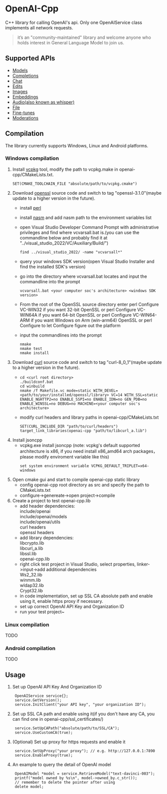 # OpenAI-Cpp
C++ library for calling OpenAI's api.
Only one OpenAIService class implements all network requests.
> it’s an "community-maintained" library and welcome anyone who holds interest in General Language Model to join us.
## Supported APIs
* [Models](https://platform.openai.com/docs/api-reference/models)
* [Completions](https://platform.openai.com/docs/api-reference/completions)
* [Chat](https://platform.openai.com/docs/api-reference/chat)
* [Edits](https://platform.openai.com/docs/api-reference/edits)
* [Images](https://platform.openai.com/docs/api-reference/images)
* [Embeddings](https://platform.openai.com/docs/api-reference/embeddings)
* [Audio(also known as whisper)](https://platform.openai.com/docs/api-reference/audio)
* [File](https://platform.openai.com/docs/api-reference/files)
* [Fine-tunes](https://platform.openai.com/docs/api-reference/fine-tunes)
* [Moderations](https://platform.openai.com/docs/api-reference/moderations)
## Compilation
The library currently supports Windows, Linux and Android platforms.
### Windows compilation
1. Install [vcpkg](https://vcpkg.io) tool, modify the path to vcpkg.make in openai-cpp/CMakeLists.txt.
    ```
    SET(CMAKE_TOOLCHAIN_FILE "absolute/path/to/vcpkg.cmake")
    ```
2. Download [openssl](https://github.com/openssl/openssl) source code and switch to tag "openssl-3.1.0"(maybe update to a higher version in the future).
    - install [perl](https://strawberryperl.com/)
    - install [nasm](https://www.nasm.us) and add nasm path to the environment variables list
    - open Visual Studio Developer Command Prompt with administrative privileges and find where vcvarsall.bat is.(you can use the commandline below and probably find it at "../visual_studio_2022/VC/Auxiliary/Build/")
  
        ```
        find ../visual_studio_2022/ -name "vcvarsall*"
        ```
    - query your windows SDK version(open Visual Studio Installer and find the installed SDK's version)
    - go into the directory where vcvarsall.bat locates and input the commandline into the prompt
  
        ```
        vcvarsall.bat <your computer soc's architecture> <windows SDK version>
        ```
    - From the root of the OpenSSL source directory enter
        perl Configure VC-WIN32 if you want 32-bit OpenSSL or
        perl Configure VC-WIN64A if you want 64-bit OpenSSL or
        perl Configure VC-WIN64-ARM if you want Windows on Arm (win-arm64) OpenSSL or
        perl Configure to let Configure figure out the platform
    - input the commandlines into the prompt
  
        ```
        nmake
        nmake test
        nmake install
        ```
3. Download [curl](https://github.com/curl/curl.git) source code and switch to tag "curl-8_0_1"(maybe update to a higher version in the future).
    - ```
      cd <curl root directory>  
      ./buildconf.bat  
      cd winbuild  
      nmake /f Makefile.vc mode=static WITH_DEVEL=<path/to/your/installed/openssl/library> VC=14 WITH_SSL=static ENABLE_NGHTTP2=no ENABLE_SSPI=no ENABLE_IDN=no GEN_PDB=no ENABLE_WINSSL=no DEBUG=no MACHINE=<your computer soc's architecture>
      ```
    - modify curl headers and library paths in openai-cpp/CMakeLists.txt
      ```
      SET(CURL_INCLUDE_DIR "path/to/curl/headers")  
      target_link_libraries(openai-cpp "path/to/libcurl_a.lib")
      ```
1. Install jsoncpp
   - vcpkg.exe install jsoncpp 
   (note: vcpkg's default supported architecture is x86, if you need install x86_amd64 arch packages，please modify enviroment variable like this)
      ```
      set system environment variable VCPKG_DEFAULT_TRIPLET=x64-windows
      ```
2. Open cmake gui and start to compile openai-cpp static library
   - config openai-cpp root directory as src and specify the path to CMakeLists.txt
   - configure->genereate->open project->compile
3. Create a project to test openai-cpp.lib
   - add header dependencies:  
     include/openai  
     include/openai/models  
     include/openai/utils  
     curl headers  
     openssl headers
   - add library dependencies:  
     libcrypto.lib  
     libcurl_a.lib  
     libssl.lib  
     openai-cpp.lib
   - right click test project in Visual Studio, select properties, linker->input->add additional dependencies  
     Ws2_32.lib  
     winmm.lib  
     wldap32.lib  
     Crypt32.lib
   - in code implementation, set up SSL CA absolute path and enable using it, enable https proxy if necessary.
   - set up correct OpenAI API Key and Organization ID
   - run your test project~
### Linux compilation
TODO
### Android compilation
TODO
## Usage
1. Set up OpenAI API Key And Organization ID
   ```
    OpenAIService service{};
    service.GetVersion();
    service.InitClient("your API key", "your organization ID");
   ```
2. Set up SSL CA path and enable using it(if you don't have any CA, you can find one in openai-cpp/ssl_certificates/)
   ```
    service.SetUpCAPath("absolute/path/to/SSL/CA");
    service.UseCustomCA(true);
   ```
3. (Optional) Set up proxy for https requests and enable it
   ```
    service.SetUpProxy("your proxy"); // e.g. http://127.0.0.1:7890
    service.EnableProxy(true);
   ```
4. An example to query the detail of OpenAI model
   ```
    OpenAIModel *model = service.RetrieveModel("text-davinci-003");
    printf("model owned by %s\n", model->owned_by.c_str());
    // remember to delete the pointer after using
    delete model;
   ```